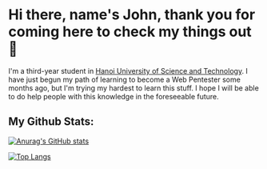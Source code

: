 # Hi there, name's John, thank you for coming here to check my things out 👋

I'm a third-year student in [Hanoi University of Science and Technology](https://hust.edu.vn/). I have just begun my path of learning to become a Web Pentester some months ago, but I'm trying my hardest to learn this stuff. I hope I will be able to do help people with this knowledge in the foreseeable future. 

## My Github Stats: 
[![Anurag's GitHub stats](https://github-readme-stats.vercel.app/api?username=johnwalker189&theme=onedark)](https://github.com/johnwalker1189/github-readme-stats)

[![Top Langs](https://github-readme-stats.vercel.app/api/top-langs/?username=johnwalker189&layout=compact&theme=onedark)](https://github.com/johnwalker189/github-readme-stats)
